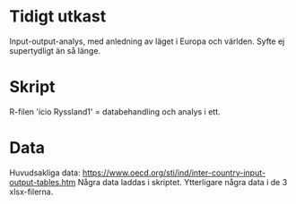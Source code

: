 # Tidigt utkast 
Input-output-analys, med anledning av läget i Europa och världen.
Syfte ej supertydligt än så länge. 

# Skript
R-filen 'icio Ryssland1' = databehandling och analys i ett. 

# Data
Huvudsakliga data: https://www.oecd.org/sti/ind/inter-country-input-output-tables.htm
Några data laddas i skriptet. 
Ytterligare några data i de 3 xlsx-filerna. 
